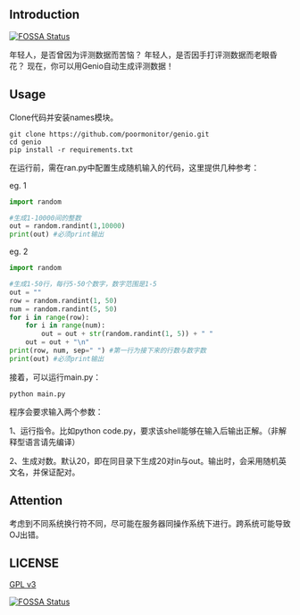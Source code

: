 ## Introduction
[![FOSSA Status](https://app.fossa.com/api/projects/git%2Bgithub.com%2Fpoormonitor%2Fgenio.svg?type=shield)](https://app.fossa.com/projects/git%2Bgithub.com%2Fpoormonitor%2Fgenio?ref=badge_shield)


年轻人，是否曾因为评测数据而苦恼？
年轻人，是否因手打评测数据而老眼昏花？
现在，你可以用Genio自动生成评测数据！

## Usage

Clone代码并安装names模块。

```shell
git clone https://github.com/poormonitor/genio.git
cd genio
pip install -r requirements.txt
```

在运行前，需在ran.py中配置生成随机输入的代码，这里提供几种参考：

eg. 1
```python
import random

#生成1-10000间的整数
out = random.randint(1,10000)
print(out) #必须print输出
```
eg. 2
```python
import random

#生成1-50行，每行5-50个数字，数字范围是1-5
out = ""
row = random.randint(1, 50)
num = random.randint(5, 50)
for i in range(row):
    for i in range(num):
        out = out + str(random.randint(1, 5)) + " "
    out = out + "\n"
print(row, num, sep=" ") #第一行为接下来的行数与数字数
print(out) #必须print输出
```

接着，可以运行main.py：

```shell
python main.py
```

程序会要求输入两个参数：

1、运行指令。比如python code.py，要求该shell能够在输入后输出正解。（非解释型语言请先编译）

2、生成对数。默认20，即在同目录下生成20对in与out。输出时，会采用随机英文名，并保证配对。

## Attention

考虑到不同系统换行符不同，尽可能在服务器同操作系统下进行。跨系统可能导致OJ出错。

## LICENSE

[GPL v3](https://www.gnu.org/licenses/gpl-3.0-standalone.html)

[![FOSSA Status](https://app.fossa.com/api/projects/git%2Bgithub.com%2Fpoormonitor%2Fgenio.svg?type=large)](https://app.fossa.com/projects/git%2Bgithub.com%2Fpoormonitor%2Fgenio?ref=badge_large)